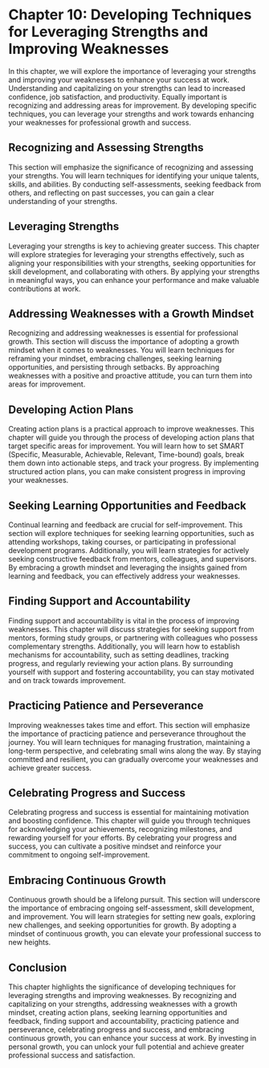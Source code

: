 Chapter 10: Developing Techniques for Leveraging Strengths and Improving Weaknesses
===================================================================================

In this chapter, we will explore the importance of leveraging your strengths and improving your weaknesses to enhance your success at work. Understanding and capitalizing on your strengths can lead to increased confidence, job satisfaction, and productivity. Equally important is recognizing and addressing areas for improvement. By developing specific techniques, you can leverage your strengths and work towards enhancing your weaknesses for professional growth and success.

Recognizing and Assessing Strengths
-----------------------------------

This section will emphasize the significance of recognizing and assessing your strengths. You will learn techniques for identifying your unique talents, skills, and abilities. By conducting self-assessments, seeking feedback from others, and reflecting on past successes, you can gain a clear understanding of your strengths.

Leveraging Strengths
--------------------

Leveraging your strengths is key to achieving greater success. This chapter will explore strategies for leveraging your strengths effectively, such as aligning your responsibilities with your strengths, seeking opportunities for skill development, and collaborating with others. By applying your strengths in meaningful ways, you can enhance your performance and make valuable contributions at work.

Addressing Weaknesses with a Growth Mindset
-------------------------------------------

Recognizing and addressing weaknesses is essential for professional growth. This section will discuss the importance of adopting a growth mindset when it comes to weaknesses. You will learn techniques for reframing your mindset, embracing challenges, seeking learning opportunities, and persisting through setbacks. By approaching weaknesses with a positive and proactive attitude, you can turn them into areas for improvement.

Developing Action Plans
-----------------------

Creating action plans is a practical approach to improve weaknesses. This chapter will guide you through the process of developing action plans that target specific areas for improvement. You will learn how to set SMART (Specific, Measurable, Achievable, Relevant, Time-bound) goals, break them down into actionable steps, and track your progress. By implementing structured action plans, you can make consistent progress in improving your weaknesses.

Seeking Learning Opportunities and Feedback
-------------------------------------------

Continual learning and feedback are crucial for self-improvement. This section will explore techniques for seeking learning opportunities, such as attending workshops, taking courses, or participating in professional development programs. Additionally, you will learn strategies for actively seeking constructive feedback from mentors, colleagues, and supervisors. By embracing a growth mindset and leveraging the insights gained from learning and feedback, you can effectively address your weaknesses.

Finding Support and Accountability
----------------------------------

Finding support and accountability is vital in the process of improving weaknesses. This chapter will discuss strategies for seeking support from mentors, forming study groups, or partnering with colleagues who possess complementary strengths. Additionally, you will learn how to establish mechanisms for accountability, such as setting deadlines, tracking progress, and regularly reviewing your action plans. By surrounding yourself with support and fostering accountability, you can stay motivated and on track towards improvement.

Practicing Patience and Perseverance
------------------------------------

Improving weaknesses takes time and effort. This section will emphasize the importance of practicing patience and perseverance throughout the journey. You will learn techniques for managing frustration, maintaining a long-term perspective, and celebrating small wins along the way. By staying committed and resilient, you can gradually overcome your weaknesses and achieve greater success.

Celebrating Progress and Success
--------------------------------

Celebrating progress and success is essential for maintaining motivation and boosting confidence. This chapter will guide you through techniques for acknowledging your achievements, recognizing milestones, and rewarding yourself for your efforts. By celebrating your progress and success, you can cultivate a positive mindset and reinforce your commitment to ongoing self-improvement.

Embracing Continuous Growth
---------------------------

Continuous growth should be a lifelong pursuit. This section will underscore the importance of embracing ongoing self-assessment, skill development, and improvement. You will learn strategies for setting new goals, exploring new challenges, and seeking opportunities for growth. By adopting a mindset of continuous growth, you can elevate your professional success to new heights.

Conclusion
----------

This chapter highlights the significance of developing techniques for leveraging strengths and improving weaknesses. By recognizing and capitalizing on your strengths, addressing weaknesses with a growth mindset, creating action plans, seeking learning opportunities and feedback, finding support and accountability, practicing patience and perseverance, celebrating progress and success, and embracing continuous growth, you can enhance your success at work. By investing in personal growth, you can unlock your full potential and achieve greater professional success and satisfaction.
